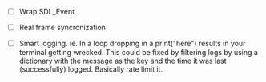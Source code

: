 
- [ ] Wrap SDL_Event
- [ ] Real frame syncronization
- [ ] Smart logging. ie. In a loop dropping in a print("here") results in your terminal getting wrecked. This could be fixed by filtering logs by using a dictionary with the message as the key and the time it was last (successfully) logged. Basically rate limit it.

